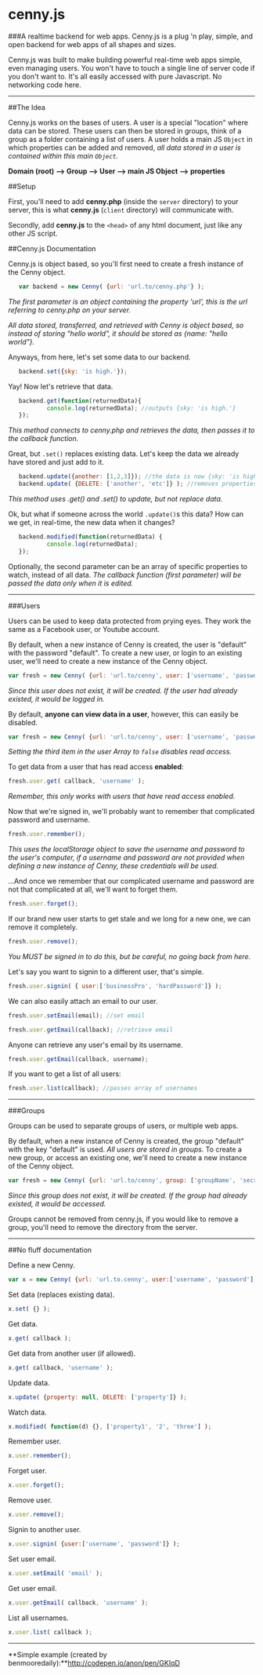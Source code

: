 cenny.js
========

###A realtime backend for web apps.
Cenny.js is a plug 'n play, simple, and open backend for web apps of all shapes and sizes. 


Cenny.js was built to make building powerful real-time web apps simple, even managing users. You won't have to touch a single line
of server code if you don't want to. It's all easily accessed with pure Javascript. No networking code here.

___

##The Idea

Cenny.js works on the bases of users. A user is a special "location" where data can be stored. These
users can then be stored in groups, think of a group as a folder containing a list of users. A user holds a main JS ```Object``` 
in which properties can be added and removed, *all data stored in a user is contained within this main ```Object```.*

**Domain (root) --> Group --> User --> main JS Object --> properties**

##Setup

First, you'll need to add **cenny.php** (inside the ```server``` directory) to your server, this is what **cenny.js** (```client``` directory) will communicate with.

Secondly, add **cenny.js** to the ```<head>``` of any html document, just like any other JS script.

##Cenny.js Documentation

Cenny.js is object based, so you'll first need to create a fresh instance of the Cenny object.


```javascript
   var backend = new Cenny( {url: 'url.to/cenny.php'} ); 
```
*The first parameter is an object containing the property 'url', this is the url referring to cenny.php on your server.*

   *All data stored, transferred, and retrieved with Cenny is object based, so instead of storing "hello world", it should
   be stored as {name: "hello world"}.*
   
Anyways, from here, let's set some data to our backend.
```javascript
   backend.set({sky: 'is high.'});
```


Yay! Now let's retrieve that data.
```javascript
   backend.get(function(returnedData){
           console.log(returnedData); //outputs {sky: 'is high.'}
   });
```
*This method connects to cenny.php and retrieves the data, then passes it to the callback function.*

Great, but ```.set()``` replaces existing data. Let's keep the data we already have stored and just add to it.
```javascript
   backend.update({another: [1,2,3]}); //the data is now {sky: 'is high.', another: [1,2,3]}
   backend.update( {DELETE: ['another', 'etc']} ); //removes properties
```
*This method uses .get() and .set() to update, but not replace data.*

Ok, but what if someone across the world ```.update()```s this data? How can we get, in real-time, 
the new data when it changes?
```javascript
   backend.modified(function(returnedData) {
           console.log(returnedData);  
   });
```
Optionally, the second parameter can be an array of specific properties to watch, instead of all data.
*The callback function (first parameter) will be passed the data only when it is edited.*


___

###Users

Users can be used to keep data protected from prying eyes. They work the same as a Facebook user, or Youtube account.

By default, when a new instance of Cenny is created, the user is "default" with the password "default".
To create a new user, or login to an existing user, we'll need to create a new instance of the Cenny object.

```javascript
var fresh = new Cenny( {url: 'url.to/cenny', user: ['username', 'password']} );
```
*Since this user does not exist, it will be created. If the user had already existed, it would be logged in.*

By default, **anyone can view data in a user**, however, this can easily be disabled.
```javascript
var fresh = new Cenny( {url: 'url.to/cenny', user: ['username', 'password', false]} );
```
*Setting the third item in the user Array to ```false``` disables read access.*

To get data from a user that has read access **enabled**:
```javascript
fresh.user.get( callback, 'username' );
```
*Remember, this only works with users that have read access enabled.*

Now that we're signed in, we'll probably want to remember that complicated password and username.
```javascript
fresh.user.remember();
```
*This uses the localStorage object to save the username and password to the user's computer, if a username and password are not provided when defining a new instance of Cenny, these credentials will be used.*

...And once we remember that our complicated username and password are not that complicated at all, we'll want to forget them.
```javascript
fresh.user.forget();
```

If our brand new user starts to get stale and we long for a new one, we can remove it completely.
```javascript
fresh.user.remove();
```
*You MUST be signed in to do this, but be careful, no going back from here.*

Let's say you want to signin to a different user, that's simple.
```javascript
fresh.user.signin( { user:['businessPro', 'hardPassword']} );
```

We can also easily attach an email to our user.
```javascript
fresh.user.setEmail(email); //set email

fresh.user.getEmail(callback); //retrieve email
```

Anyone can retrieve any user's email by its username.
```javascript
fresh.user.getEmail(callback, username);
```

If you want to get a list of all users:
```javascript
fresh.user.list(callback); //passes array of usernames
```

___

###Groups

Groups can be used to separate groups of users, or multiple web apps.

By default, when a new instance of Cenny is created, the group "default" with the key "default" is used. *All users are stored in groups.*
To create a new group, or access an existing one, we'll need to create a new instance of the Cenny object.


```javascript
var fresh = new Cenny( {url: 'url.to/cenny', group: ['groupName', 'secretKey']} );
```
*Since this group does not exist, it will be created. If the group had already existed, it would be accessed.*

Groups cannot be removed from cenny.js, if you would like to remove a group, you'll need to remove the directory from the server.

___

##No fluff documentation

Define a new Cenny.
```javascript
var x = new Cenny( {url: 'url.to.cenny', user:['username', 'password'], group: ['name', 'key']} );
```

Set data (replaces existing data).
```javascript
x.set( {} );
```

Get data.
```javascript
x.get( callback );
```

Get data from another user (if allowed).
```javascript
x.get( callback, 'username' );
```

Update data.
```javascript
x.update( {property: null, DELETE: ['property']} );
```

Watch data.
```javascript
x.modified( function(d) {}, ['property1', '2', 'three'] );
```

Remember user.
```javascript
x.user.remember();
```

Forget user.
```javascript
x.user.forget();
```

Remove user.
```javascript
x.user.remove();
```

Signin to another user.
```javascript
x.user.signin( {user:['username', 'password']} );
```

Set user email.
```javascript
x.user.setEmail( 'email' );
```

Get user email.
```javascript
x.user.getEmail( callback, 'username' );
```

List all usernames.
```javascript
x.user.list( callback );
```
___

**Simple example (created by benmooredaily):**http://codepen.io/anon/pen/GKIqD
